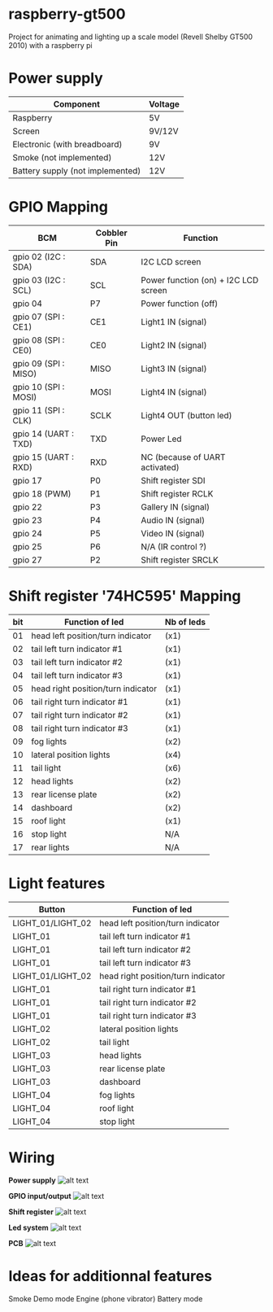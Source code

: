 # raspberry-gt500
Project for animating and lighting up a scale model (Revell Shelby GT500 2010) with a raspberry pi

# Power supply
| Component | Voltage |
| --------|---------|
| Raspberry | 5V |
| Screen | 9V/12V |
| Electronic (with breadboard) | 9V |
| Smoke (not implemented) | 12V |
| Battery supply (not implemented) | 12V |

# GPIO Mapping
 BCM | Cobbler Pin | Function |
| --------|---------|-------|
| gpio 02 (I2C : SDA) | SDA | I2C LCD screen |
| gpio 03 (I2C : SCL) | SCL | Power function (on) + I2C LCD screen |
| gpio 04 | P7 | Power function (off) |
| gpio 07 (SPI : CE1) | CE1 | Light1 IN (signal) |
| gpio 08 (SPI : CE0) | CE0 | Light2 IN (signal) |
| gpio 09 (SPI : MISO) | MISO | Light3 IN (signal) |
| gpio 10 (SPI : MOSI) | MOSI | Light4 IN (signal) |
| gpio 11 (SPI : CLK) | SCLK  | Light4 OUT (button led) |
| gpio 14 (UART : TXD) | TXD | Power Led |
| gpio 15 (UART : RXD) | RXD | NC (because of UART activated) |
| gpio 17 | P0  | Shift register SDI |
| gpio 18 (PWM) | P1 | Shift register RCLK |
| gpio 22 | P3 | Gallery IN (signal) |
| gpio 23 | P4 | Audio IN (signal) |
| gpio 24 | P5 | Video IN (signal) |
| gpio 25 | P6 | N/A (IR control ?) |
| gpio 27 | P2 | Shift register SRCLK |

# Shift register '74HC595' Mapping
| bit | Function of led | Nb of leds |
| --------|---------|-------|
| 01 | head left position/turn indicator | (x1) |
| 02 | tail left turn indicator #1 | (x1) |
| 03 | tail left turn indicator #2 | (x1) |
| 04 | tail left turn indicator #3 | (x1) |
| 05 | head right position/turn indicator | (x1) |
| 06 | tail right turn indicator #1 | (x1) |
| 07 | tail right turn indicator #2 | (x1) |
| 08 | tail right turn indicator #3 | (x1) |
| 09 | fog lights | (x2) |
| 10 | lateral position lights | (x4) |
| 11 | tail light | (x6) |
| 12 | head lights | (x2) |
| 13 | rear license plate | (x2) |
| 14 | dashboard    | (x2) |
| 15 | roof light   | (x1) |
| 16 | stop light | N/A |
| 17 | rear lights | N/A |

# Light features
| Button | Function of led |
| --------|---------|
| LIGHT_01/LIGHT_02 | head left position/turn indicator |
| LIGHT_01 | tail left turn indicator #1 |
| LIGHT_01 | tail left turn indicator #2 |
| LIGHT_01 | tail left turn indicator #3 |
| LIGHT_01/LIGHT_02 | head right position/turn indicator |
| LIGHT_01 | tail right turn indicator #1 |
| LIGHT_01 | tail right turn indicator #2 |
| LIGHT_01 | tail right turn indicator #3 |
| LIGHT_02 | lateral position lights |
| LIGHT_02 | tail light |
| LIGHT_03 | head lights |
| LIGHT_03 | rear license plate |
| LIGHT_03 | dashboard    |
| LIGHT_04 | fog lights |
| LIGHT_04 | roof light   |
| LIGHT_04 | stop light |

# Wiring

**Power supply**
![alt text](https://github.com/Zico56/raspberry-gt500/blob/master/wiring/Power-supply.png?raw=true)

**GPIO input/output**
![alt text](https://github.com/Zico56/raspberry-gt500/blob/master/wiring/Pi-GPIO.png?raw=true)

**Shift register**
![alt text](https://github.com/Zico56/raspberry-gt500/blob/master/wiring/Shift-register.png?raw=true)

**Led system**
![alt text](https://github.com/Zico56/raspberry-gt500/blob/master/wiring/Led-system.png?raw=true)

**PCB**
![alt text](https://github.com/Zico56/raspberry-gt500/blob/master/wiring/Shift-register-PCB.png?raw=true)

# Ideas for additionnal features
Smoke
Demo mode
Engine (phone vibrator)
Battery mode

